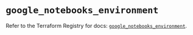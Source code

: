 # `google_notebooks_environment`

Refer to the Terraform Registry for docs: [`google_notebooks_environment`](https://registry.terraform.io/providers/hashicorp/google/6.33.0/docs/resources/notebooks_environment).
